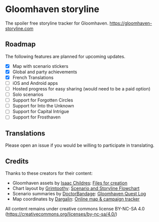 # Gloomhaven storyline

The spoiler free storyline tracker for Gloomhaven.
https://gloomhaven-storyline.com

## Roadmap

The following features are planned for upcoming updates.

* [x] Map with scenario stickers
* [x] Global and party achievements
* [x] French Translations
* [ ] iOS and Android apps
* [ ] Hosted progress for easy sharing (would need to be a paid option)
* [ ] Solo scenarios
* [ ] Support for Forgotten Circles
* [ ] Support for Into the Unknown
* [ ] Support for Capital Intrigue
* [ ] Support for Frosthaven

## Translations
Please open an issue if you would be willing to participate in translating.  

## Credits

Thanks to these creators for their content:

- Gloomhaven assets by [Isaac Childres](https://boardgamegeek.com/user/Cephalofair): 
[Files for creation](https://boardgamegeek.com/thread/1733586/files-creation)
- Chart layout by [Grimtoothy](https://boardgamegeek.com/user/grimtoothy):
[Scenario and Storyline Flowchart](https://boardgamegeek.com/filepage/177419/scenario-and-storyline-flowchart)
- Scenario summaries by [DoctorBandage](https://boardgamegeek.com/user/DoctorBandage):
[Gloomhaven Quest Log](https://boardgamegeek.com/geeklist/237840/gloomhaven-quest-log)
- Map coordinates by [Dargalin](https://boardgamegeek.com/user/Dargalin):
[Online map & campaign tracker](https://www.reddit.com/r/Gloomhaven/comments/7aal60/online_tracker_for_campaign_party_and_characters)

All content remains under creative commons license BY-NC-SA 4.0 (https://creativecommons.org/licenses/by-nc-sa/4.0/)

